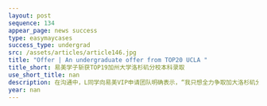 ```yaml
---
layout: post
sequence: 134
appear_page: news success
type: easymaycases
success_type: undergrad
src: /assets/articles/article146.jpg
title: "Offer | An undergraduate offer from TOP20 UCLA "
title_short: 易美学子斩获TOP19加州大学洛杉矶分校本科录取
use_short_title: nan
description: 在沟通中，L同学向易美VIP申请团队明确表示，“我只想全力争取加大洛杉矶分校，专业选择最好是数学方向。”加大洛杉矶2018年申请季，加州大学系高校总共收到超过二十万份申请材料，而洛杉矶分校作为第一梯队包揽近乎一半。UCLA申请难度赶超常春藤名校，因此，易美邀请前哈佛大学、麻省理工学院资深招生官伊万斯女士共同为L同学定制申请方案。
year: nan
---
```


